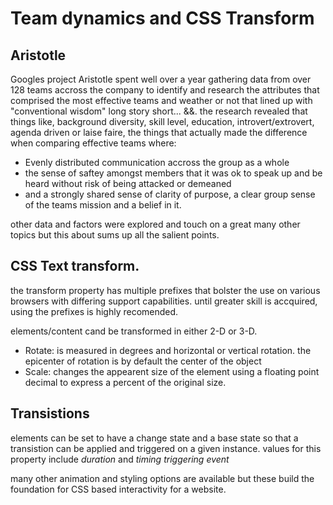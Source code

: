 # Team dynamics and CSS Transform


## Aristotle
Googles project Aristotle spent well over a year gathering data from over 128 teams accross the company to identify and research the attributes that comprised the most effective teams and weather or not that lined up with "conventional wisdom" long story short... &&. the research revealed that things like, background diversity, skill level, education, introvert/extrovert, agenda driven or laise faire, the things that actually made the difference when comparing effective teams where:

- Evenly distributed communication accross the group as a whole
- the sense of saftey amongst members that it was ok to speak up and be heard without risk of being attacked or demeaned
- and a strongly shared sense of clarity of purpose, a clear group sense of the teams mission and a belief in it. 

other data and factors were explored and touch on a great many other topics but this about sums up all the salient points. 

## CSS Text transform. 

the transform property has multiple prefixes that bolster the use on various browsers with differing support capabilities. until greater skill is accquired, using the prefixes is highly recomended. 

elements/content cand be transformed in either 2-D or 3-D.
- Rotate: is measured in degrees and horizontal or vertical rotation. the epicenter of rotation is by default the center of the object
- Scale: changes the appearent size of the element using a floating point decimal to express a percent of the original size.


## Transistions 

elements can be set to have a change state and a base state so that a transistion can be applied and triggered on a given instance. values for this property include *duration* and *timing* *triggering event*

many other animation and styling options are available but these build the foundation for CSS based interactivity for a website. 